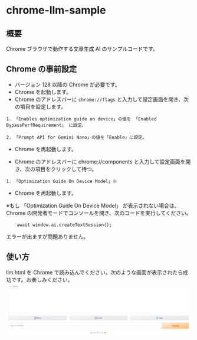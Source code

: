 # chrome-llm-sample

## 概要

Chrome ブラウザで動作する文章生成 AI のサンプルコードです。

## Chrome の事前設定

-   バージョン 128 以降の Chrome が必要です。
-   Chrome を起動します。
-   Chrome のアドレスバーに `chrome://flags` と入力して設定画面を開き、次の項目を設定します。

```
1. 「Enables optimization guide on device」の値を 「Enabled BypassPerfRequirement」 に設定。

2. 「Prompt API for Gemini Nano」の値を「Enable」に設定。
```

-   Chrome を再起動します。

-   Chrome のアドレスバーに chrome://components と入力して設定画面を開き、次の項目をクリックして待つ。

```
1. 「Optimization Guide On Device Model」※
```

-   Chrome を再起動します。

※もし 「Optimization Guide On Device Model」 が表示されない場合は、Chrome の開発者モードでコンソールを開き、次のコードを実行してください。

```
    await window.ai.createTextSession();
```

エラーが出ますが問題ありません。

## 使い方

llm.html を Chrome で読み込んでください。次のような画面が表示されたら成功です。お楽しみください。
![LLM画面](llm.png)
